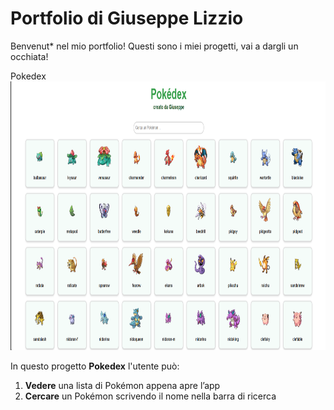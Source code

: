 # Portfolio di Giuseppe Lizzio

Benvenut* nel mio portfolio! Questi sono i miei progetti, vai a dargli un occhiata!

Pokedex
<img src="Screenshot_Pokedex.png" alt="Screenshot_Pokedex" width="820" height="430">

In questo progetto **Pokedex** l'utente può:
1. **Vedere** una lista di Pokémon appena apre l’app
2. **Cercare** un Pokémon scrivendo il nome nella barra di ricerca


